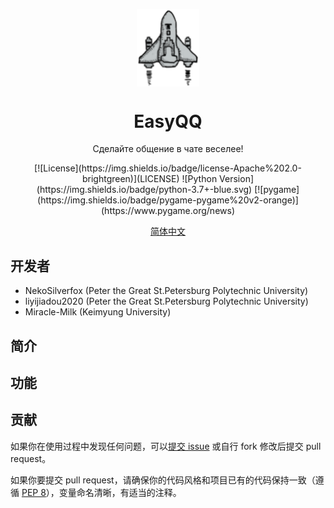 <p align="center">
 <img width="100px" src="https://github.com/NekoSilverFox/EasyQQ/blob/main/docs/pic/logo.svg" align="center" alt="EasyQQ" />
 <h1 align="center">EasyQQ</h2>
 <p align="center">Сделайте общение в чате веселее!</p>
</p>

<div align=center>
[![License](https://img.shields.io/badge/license-Apache%202.0-brightgreen)](LICENSE)
![Python Version](https://img.shields.io/badge/python-3.7+-blue.svg)
[![pygame](https://img.shields.io/badge/pygame-pygame%20v2-orange)](https://www.pygame.org/news)

<p align="center">
    <a href="/docs/README_cn.md">简体中文</a>
</p>

<div align=left>

## 开发者

- NekoSilverfox (Peter the Great St.Petersburg Polytechnic University)
- liyijiadou2020 (Peter the Great St.Petersburg Polytechnic University)
- Miracle-Milk (Keimyung University)

## 简介



## 功能



## 贡献

如果你在使用过程中发现任何问题，可以[提交 issue](https://github.com/NekoSilverFox/EasyQQ/issues) 或自行 fork 修改后提交 pull request。

如果你要提交 pull request，请确保你的代码风格和项目已有的代码保持一致（遵循 [PEP 8](https://www.python.org/dev/peps/pep-0008/)），变量命名清晰，有适当的注释。
